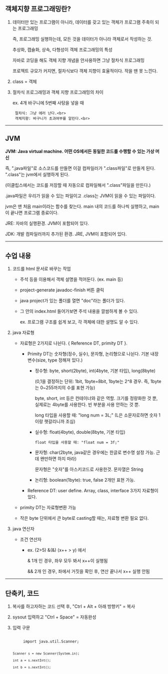 ## 객체지향 프로그래밍란?

1. 데이터만 있는 프로그램이 아니라, 데이터를 갖고 있는 객체가 프로그램 주축이 되는 프로그래밍<br>

   즉, 프로그래밍 실행하는데, 모든 것을 데이터가 아니라 객체로서 작성하는 것.<br>
   
   추상화, 캡슐화, 상속, 다형성이 객체 프로그래밍의 특성<br>
   
   자바로 코딩을 해도 객체 지향 개념을 안사용하면 그냥 절차식 프로그래밍<br>
   
   프로젝트 규모가 커지면, 절차식보다 객체 지향이 효율적이다. 작을 땐 못 느낀다.<br>
   
2. class = 객체 

3. 절차식 프로그래밍과 객체 지향 프로그래밍의 차이<br>	

   ex. 4개 바구니에 5번째 사탕을 넣을 때<br>
   
		절차식: 그냥 에러 난다.<br>
		객체지향: 바구니가 초과여부를 알린다.<br>

<hr/>

## JVM
**JVM: Java virtual machine. 어떤 OS에서든 동일한 코드를 수행할 수 있는 가상 머신**<br>

즉, ".java파일"로 소스코드를 만들면 이걸 컴파일러가 ".class파일"로 만들게 된다. ".class"는 jvm에서 실행하게 된다.<br>    		

(이클립스에서는 코드를 저장할 때 자동으로 컴파일해서 ".class"파일을 만든다.)<br>
      	
.java파일은 우리가 읽을 수 있는 파일이고 .class는 JVM이 읽을 수 있는 파일이다.<br>
      	
jvm은 맨 처음 main이라는 함수를 찾는다. main 내의 코드를 하나씩 실행하고, main이 끝나면 프로그램 종료이다.<br>
        
JRE: 자바의 실행환경. JVM이 포함되어 있다.<br>
        
JDK: 개발 컴파일러까지 추가된 환경. JRE, JVM이 포함되어 있다.<br>
         
<hr/>

## 수업 내용

1. 코드를 html 문서로 바꾸는 작업

	* 주석 등을 이용해서 객체 설명을 적어둔다. (ex. main 등)

	* project-generate javadoc-finish 버튼 클릭

	* java project가 있는 폴더를 열면 "doc"라는 폴더가 있다.

	* 그 안의 index.html 들어가보면 주석 내용을 깔쌈하게 볼 수 있다. <br>

		ex. 프로그램 구조를 쉽게 보고, 각 객체에 대한 설명도 알 수 있다.

 

2. java 자료형

	* 자료형은 2가지로 나뉜다. { Reference DT, primity DT }.<br>

		+ Primity DT는 숫자형(정수, 실수), 문자형, 논리형으로 나뉜다. 기본 내장 변수(size, type 정해져 있다.)

			- 정수형: byte, short(2byte), int(4byte, 기본 타입), long(8byte)<br>

				(0,1을 결정하는 단위: 1bit, 1byte=8bit, 1byte는 2^8 경우. 즉, 1byte는 0~255까지의 수를 표현 가능)<br>

				byte, short, int 등은 컨테이너와 같은 역할. 크기를 정량화한 것 뿐, 실제로는 4byte를 사용한다. 빈 부분을 사용 안하는 것 뿐.<br>

				long 타입을 사용할 때:  "long num = 3L;" (L은 소문자로하면 숫자 1이랑 햇갈리니까 조심)<br>

			- 실수형:	float(4byte), double(8byte, 기본 타입)<br>

				  float 타입을 사용할 때: "float num = 3f;"

			- 문자형: char(2byte, java같은 경우에는 한글로 변수명 설정 가능. 근데 왠만하면 하지 마라)<br>

				문자형은 "숫자"를 아스키코드로 사용한것. 문자열은 String

			- 논리형: boolean(1byte): true, false 2개만 표현 가능.

		+ Reference DT: user define. Array, class, interface 3가지 자료형이 있다.

	* primity DT는 자료형변환 가능

	* 작은 byte 단위에서 큰 byte로 casting할 때는, 자료형 변환 필요 없다.

3. java 연산자

	+ 조건 연산자
		- ex. (2>5) &(&) (x++ > y) 에서<br>

		  &  1개 인 경우, 좌우 모두 봐서 x++이 실행됨<br>

		  && 2개 인 경우,	좌에서 거짓을 확인 후, 연산 끝나서 x++ 실행 안됨<br>

<hr/>

## 단축키, 코드

1. 복사를 하고자하는 코드 선택 후, "Ctrl + Alt + 아래 방향키" = 복사

2. sysout 입력하고 "Ctrl + Space" = 자동완성

3. 입력 구문
<code>
		import java.util.Scanner;

		Scanner s = new Scanner(System.in);

		int a = s.nextInt();

		int b = s.nextInt();
</code>
